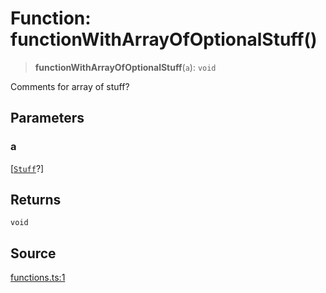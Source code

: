 # Function: functionWithArrayOfOptionalStuff()

> **functionWithArrayOfOptionalStuff**(`a`): `void`

Comments for array of stuff?

## Parameters

### a

[[`Stuff`](../type-aliases/Stuff.md)?]

## Returns

`void`

## Source

[functions.ts:1](http://source-url)
